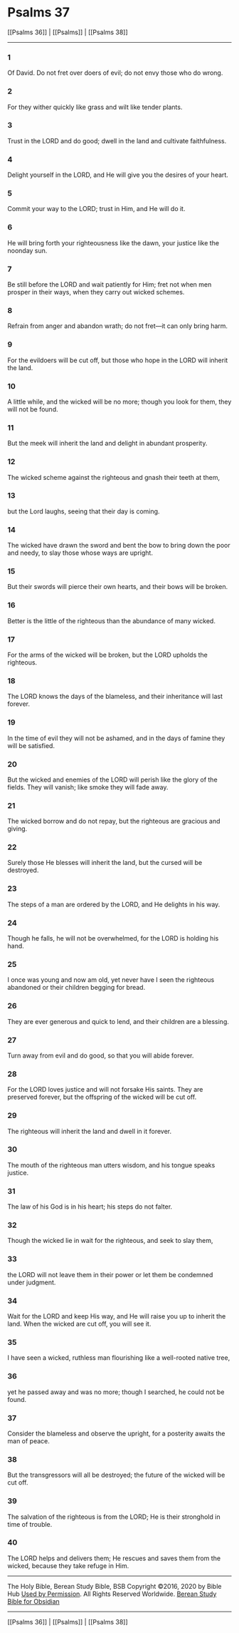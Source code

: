 # Psalms 37

[[Psalms 36]] | [[Psalms]] | [[Psalms 38]]

---

### 1
Of David. Do not fret over doers of evil; do not envy those who do wrong.

### 2
For they wither quickly like grass and wilt like tender plants.

### 3
Trust in the LORD and do good; dwell in the land and cultivate faithfulness.

### 4
Delight yourself in the LORD, and He will give you the desires of your heart.

### 5
Commit your way to the LORD; trust in Him, and He will do it.

### 6
He will bring forth your righteousness like the dawn, your justice like the noonday sun.

### 7
Be still before the LORD and wait patiently for Him; fret not when men prosper in their ways, when they carry out wicked schemes.

### 8
Refrain from anger and abandon wrath; do not fret—it can only bring harm.

### 9
For the evildoers will be cut off, but those who hope in the LORD will inherit the land.

### 10
A little while, and the wicked will be no more; though you look for them, they will not be found.

### 11
But the meek will inherit the land and delight in abundant prosperity.

### 12
The wicked scheme against the righteous and gnash their teeth at them,

### 13
but the Lord laughs, seeing that their day is coming.

### 14
The wicked have drawn the sword and bent the bow to bring down the poor and needy, to slay those whose ways are upright.

### 15
But their swords will pierce their own hearts, and their bows will be broken.

### 16
Better is the little of the righteous than the abundance of many wicked.

### 17
For the arms of the wicked will be broken, but the LORD upholds the righteous.

### 18
The LORD knows the days of the blameless, and their inheritance will last forever.

### 19
In the time of evil they will not be ashamed, and in the days of famine they will be satisfied.

### 20
But the wicked and enemies of the LORD will perish like the glory of the fields. They will vanish; like smoke they will fade away.

### 21
The wicked borrow and do not repay, but the righteous are gracious and giving.

### 22
Surely those He blesses will inherit the land, but the cursed will be destroyed.

### 23
The steps of a man are ordered by the LORD, and He delights in his way.

### 24
Though he falls, he will not be overwhelmed, for the LORD is holding his hand.

### 25
I once was young and now am old, yet never have I seen the righteous abandoned or their children begging for bread.

### 26
They are ever generous and quick to lend, and their children are a blessing.

### 27
Turn away from evil and do good, so that you will abide forever.

### 28
For the LORD loves justice and will not forsake His saints. They are preserved forever, but the offspring of the wicked will be cut off.

### 29
The righteous will inherit the land and dwell in it forever.

### 30
The mouth of the righteous man utters wisdom, and his tongue speaks justice.

### 31
The law of his God is in his heart; his steps do not falter.

### 32
Though the wicked lie in wait for the righteous, and seek to slay them,

### 33
the LORD will not leave them in their power or let them be condemned under judgment.

### 34
Wait for the LORD and keep His way, and He will raise you up to inherit the land. When the wicked are cut off, you will see it.

### 35
I have seen a wicked, ruthless man flourishing like a well-rooted native tree,

### 36
yet he passed away and was no more; though I searched, he could not be found.

### 37
Consider the blameless and observe the upright, for a posterity awaits the man of peace.

### 38
But the transgressors will all be destroyed; the future of the wicked will be cut off.

### 39
The salvation of the righteous is from the LORD; He is their stronghold in time of trouble.

### 40
The LORD helps and delivers them; He rescues and saves them from the wicked, because they take refuge in Him.

---

The Holy Bible, Berean Study Bible, BSB
Copyright ©2016, 2020 by Bible Hub
[Used by Permission](https://berean.bible/terms.htm). All Rights Reserved Worldwide.
[Berean Study Bible for Obsidian](https://github.com/gapmiss/berean-study-bible-for-obsidian)

---

[[Psalms 36]] | [[Psalms]] | [[Psalms 38]]


